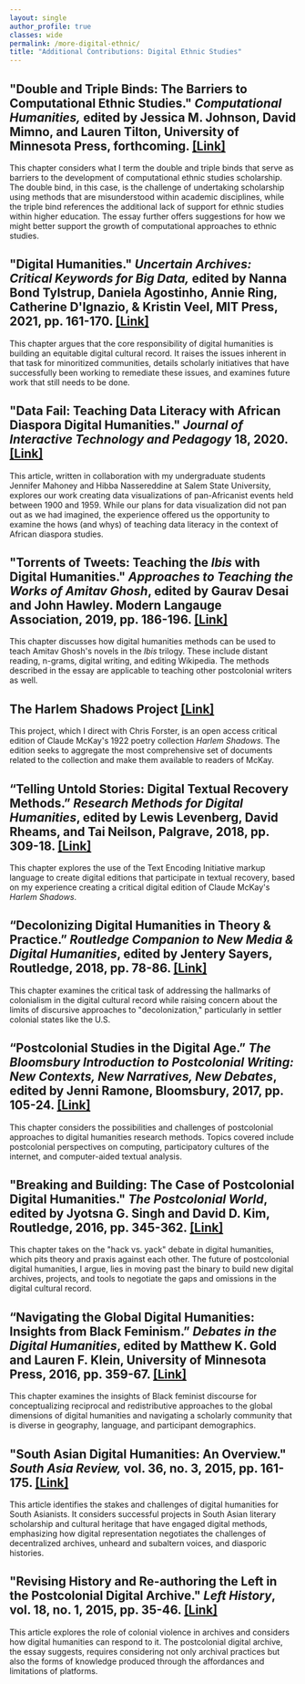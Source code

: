 ```yaml
---
layout: single
author_profile: true
classes: wide
permalink: /more-digital-ethnic/
title: "Additional Contributions: Digital Ethnic Studies"
---
```


## **"Double and Triple Binds: The Barriers to Computational Ethnic Studies." _Computational Humanities,_ edited by Jessica M. Johnson, David Mimno, and Lauren Tilton, University of Minnesota Press, forthcoming. [[Link]](https://dhdebates.gc.cuny.edu/projects/computational-humanities)**

This chapter considers what I term the double and triple binds that serve as barriers to the development of computational ethnic studies scholarship. The double bind, in this case, is the challenge of undertaking scholarship using methods that are misunderstood within academic disciplines, while the triple bind references the additional lack of support for ethnic studies within higher education. The essay further offers suggestions for how we might better support the growth of computational approaches to ethnic studies.

## **"Digital Humanities." _Uncertain Archives: Critical Keywords for Big Data,_ edited by Nanna Bond Tylstrup, Daniela Agostinho, Annie Ring, Catherine D'Ignazio, & Kristin Veel, MIT Press, 2021, pp. 161-170. [[Link]](https://mitpress.mit.edu/books/uncertain-archives)**

This chapter argues that the core responsibility of digital humanities is building an equitable digital cultural record. It raises the issues inherent in that task for minoritized communities, details scholarly initiatives that have successfully been working to remediate these issues, and examines future work that still needs to be done.

## **"Data Fail: Teaching Data Literacy with African Diaspora Digital Humanities." _Journal of Interactive Technology and Pedagogy_ 18, 2020. [[Link]](https://jitp.commons.gc.cuny.edu/data-fail-teaching-data-literacy-with-african-diaspora-digital-humanities/)**

This article, written in collaboration with my undergraduate students Jennifer Mahoney and Hibba Nassereddine at Salem State University, explores our work creating data visualizations of pan-Africanist events held between 1900 and 1959. While our plans for data visualization did not pan out as we had imagined, the experience offered us the opportunity to examine the hows (and whys) of teaching data literacy in the context of African diaspora studies.

## **"Torrents of Tweets: Teaching the _Ibis_ with Digital Humanities." _Approaches to Teaching the Works of Amitav Ghosh_, edited by Gaurav Desai and John Hawley. Modern Langauge Association, 2019, pp. 186-196. [[Link]](https://www.mla.org/Publications/Bookstore/Approaches-to-Teaching-World-Literature/Approaches-to-Teaching-the-Works-of-Amitav-Ghosh)**

This chapter discusses how digital humanities methods can be used to teach Amitav Ghosh's novels in the _Ibis_ trilogy. These include distant reading, n-grams, digital writing, and editing Wikipedia. The methods described in the essay are applicable to teaching other postcolonial writers as well.

## **The Harlem Shadows Project [[Link]](http://harlemshadows.org)**

This project, which I direct with Chris Forster, is an open access critical edition of Claude McKay's 1922 poetry collection _Harlem Shadows_. The edition seeks to aggregate the most comprehensive set of documents related to the collection and make them available to readers of McKay.

## **“Telling Untold Stories: Digital Textual Recovery Methods.” _Research Methods for Digital Humanities_, edited by Lewis Levenberg, David Rheams, and Tai Neilson, Palgrave, 2018, pp. 309-18. [[Link]](https://www.palgrave.com/us/book/9783319967127)**

This chapter explores the use of the Text Encoding Initiative markup language to create digital editions that participate in textual recovery, based on my experience creating a critical digital edition of Claude McKay's _Harlem Shadows_.

## **“Decolonizing Digital Humanities in Theory & Practice.” _Routledge Companion to New Media & Digital Humanities_, edited by Jentery Sayers, Routledge, 2018, pp. 78-86. [[Link]](https://digitalcommons.salemstate.edu/english_facpub/7)**

This chapter examines the critical task of addressing the hallmarks of colonialism in the digital cultural record while raising concern about the limits of discursive approaches to "decolonization," particularly in settler colonial states like the U.S.

## **“Postcolonial Studies in the Digital Age.” _The Bloomsbury Introduction to Postcolonial Writing: New Contexts, New Narratives, New Debates_, edited by Jenni Ramone, Bloomsbury, 2017, pp. 105-24. [[Link]](https://www.bloomsbury.com/uk/the-bloomsbury-introduction-to-postcolonial-writing-9781474240109/)**

This chapter considers the possibilities and challenges of postcolonial approaches to digital humanities research methods. Topics covered include postcolonial perspectives on computing, participatory cultures of the internet, and computer-aided textual analysis.

## **"Breaking and Building: The Case of Postcolonial Digital Humanities." _The Postcolonial World_, edited by Jyotsna G. Singh and David D. Kim, Routledge, 2016, pp. 345-362. [[Link]](https://www.routledge.com/The-Postcolonial-World/Singh-Kim/p/book/9781138778078)**

This chapter takes on the "hack vs. yack" debate in digital humanities, which pits theory and praxis against each other. The future of postcolonial digital humanities, I argue, lies in moving past the binary to build new digital archives, projects, and tools to negotiate the gaps and omissions in the digital cultural record.

## **“Navigating the Global Digital Humanities: Insights from Black Feminism.” _Debates in the Digital Humanities_, edited by Matthew K. Gold and Lauren F. Klein, University of Minnesota Press, 2016, pp. 359-67. [[Link]](http://dhdebates.gc.cuny.edu/debates/text/80)**

This chapter examines the insights of Black feminist discourse for conceptualizing reciprocal and redistributive approaches to the global dimensions of digital humanities and navigating a scholarly community that is diverse in geography, language, and participant demographics.

## **"South Asian Digital Humanities: An Overview." _South Asia Review,_ vol. 36, no. 3, 2015, pp. 161-175. [[Link]](https://www.tandfonline.com/doi/pdf/10.1080/02759527.2015.11933040)**

This article identifies the stakes and challenges of digital humanities for South Asianists. It considers successful projects in South Asian literary scholarship and cultural heritage that have engaged digital methods, emphasizing how digital representation negotiates the challenges of decentralized archives, unheard and subaltern voices, and diasporic histories.

## **"Revising History and Re-authoring the Left in the Postcolonial Digital Archive." _Left History_, vol. 18, no. 1, 2015, pp. 35-46. [[Link]](https://lh.journals.yorku.ca/index.php/lh/article/view/39310)**

This article explores the role of colonial violence in archives and considers how digital humanities can respond to it. The postcolonial digital archive, the essay suggests, requires considering not only archival practices but also the forms of knowledge produced through the affordances and limitations of platforms.
